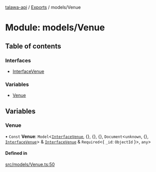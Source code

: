 [talawa-api](../README.md) / [Exports](../modules.md) / models/Venue

# Module: models/Venue

## Table of contents

### Interfaces

- [InterfaceVenue](../interfaces/models_Venue.InterfaceVenue.md)

### Variables

- [Venue](models_Venue.md#venue)

## Variables

### Venue

• `Const` **Venue**: `Model`\<[`InterfaceVenue`](../interfaces/models_Venue.InterfaceVenue.md), \{\}, \{\}, \{\}, `Document`\<`unknown`, \{\}, [`InterfaceVenue`](../interfaces/models_Venue.InterfaceVenue.md)\> & [`InterfaceVenue`](../interfaces/models_Venue.InterfaceVenue.md) & `Required`\<\{ `_id`: `ObjectId`  \}\>, `any`\>

#### Defined in

[src/models/Venue.ts:50](https://github.com/PalisadoesFoundation/talawa-api/blob/636e51c/src/models/Venue.ts#L50)
